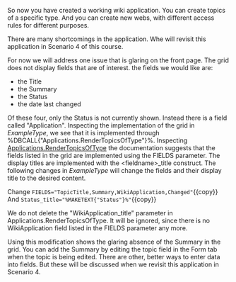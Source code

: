 So now you have created a working wiki application. You can create topics of a specific type.
And you can create new webs, with different access rules for different purposes.

There are many shortcomings in the application. Whe will revisit this application in Scenario 4 of this course.

For now we will address one issue that is glaring on the front page. The grid does not display fields that are of interest.
the fields we would like are:
*   the Title
*   the Summary
*   the Status
*   the date last changed

Of these four, only the Status is not currently shown. Instead there is a field called "Application".
Inspecting the implementation of the grid in _ExampleType_, we see that it is implemented through
%DBCALL{"Applications.RenderTopicsOfType"}%. Inspecting
[Applications.RenderTopicsOfType](https://[[HOST_SUBDOMAIN]]-80-[[KATACODA_HOST]].environments.katacoda.com/Applications.RenderTopicsOfType)
the documentation suggests that the fields listed in the grid are implemented using the FIELDS parameter.
The display titles are implemented with the &lt;fieldname>_title construct. The following changes in _ExampleType_
will change the fields and their display title to the desired content.

Change `FIELDS="TopicTitle,Summary,WikiApplication,Changed"`{{copy}} <br />
And `Status_title="%MAKETEXT{"Status"}%"`{{copy}}

We do not delete the "WikiApplication_title" parameter in Applications.RenderTopicsOfType.
It will be ignored, since there is no WikiApplication field listed in the FIELDS parameter any more.

Using this modification shows the glaring absence of the Summary in the grid.
You can add the Summary by editing the topic field in the Form tab when the topic is being edited.
There are other, better ways to enter data into fields. But these will be discussed when we revisit this application in Scenario 4.

